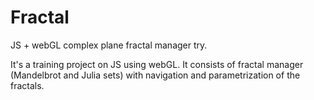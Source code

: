 # Fractal
JS + webGL complex plane fractal manager try.

It's a training project on JS using webGL. It consists of fractal manager (Mandelbrot and Julia sets) with navigation and parametrization of the fractals.
